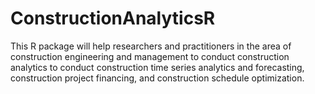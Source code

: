 # ConstructionAnalyticsR
This R package will help researchers and practitioners in the area of construction engineering and management to conduct construction analytics to conduct construction time series analytics and forecasting, construction project financing, and construction schedule optimization.
